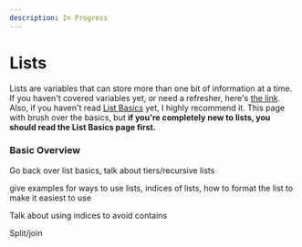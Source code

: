 ```yaml
---
description: In Progress
---
```


# Lists

Lists are variables that can store more than one bit of information at a time. If you haven't covered variables yet, or need a refresher, here's [the link](../variables/). Also, if you haven't read [List Basics](../variables/list-basics.md) yet, I highly recommend it. This page with brush over the basics, but **if you're completely new to lists, you should read the List Basics page first.**

### Basic Overview





Go back over list basics, talk about tiers/recursive lists

give examples for ways to use lists, indices of lists, how to format the list to make it easiest to use

Talk about using indices to avoid contains

Split/join
